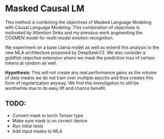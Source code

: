# Masked Causal LM

This method is combining the objectives of Masked Language Modeling with Causal Language Modeling. This combination of objectives is motivated by Attention Sinks and my previous work augmenting the COGMEN model for multi-modal emotion recognition. 

We experiment on a base Llama model as well as extend this analysis to the new MLA architecture proposed by DeepSeekV2. We also consider a goldfish objective extension where we mask the prediction loss of certain tokens at random as well.

**Hypothesis**: This will not create any real performance gains as the volume of data means we do not train over multiple epochs and thus creates this form of regularization anyway. We find this investigation to still be worthwhile due to its easy lift and chance benefit.

## TODO:
- Convert mask to torch Tensor type
- Make sure mask is on correct device
- Run initial tests
- Add Input masks to MLA

